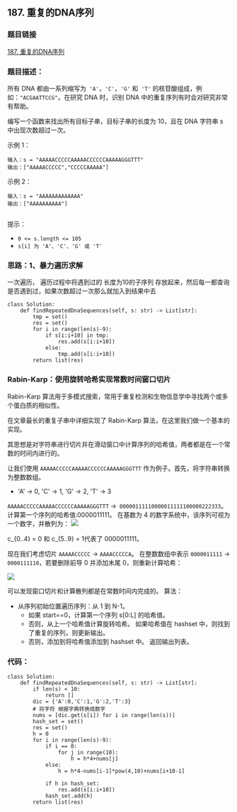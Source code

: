 ## 187. 重复的DNA序列

### 题目链接

[187. 重复的DNA序列](https://leetcode-cn.com/problems/repeated-dna-sequences/)

### 题目描述：
所有 DNA 都由一系列缩写为` 'A'`，`'C'`，`'G'` 和` 'T'` 的核苷酸组成，例如：`"ACGAATTCCG"`。在研究 DNA 时，识别 DNA 中的重复序列有时会对研究非常有帮助。

编写一个函数来找出所有目标子串，目标子串的长度为 10，且在 DNA 字符串 s 中出现次数超过一次。



示例 1：
```
输入：s = "AAAAACCCCCAAAAACCCCCCAAAAAGGGTTT"
输出：["AAAAACCCCC","CCCCCAAAAA"]
```
示例 2：
```
输入：s = "AAAAAAAAAAAAA"
输出：["AAAAAAAAAA"]
 
```

提示：

- `0 <= s.length <= 105`
- `s[i] 为 'A'、'C'、'G' 或 'T'`

### 思路：1、暴力遍历求解

一次遍历， 遍历过程中将遇到过的 长度为10的子序列 存放起来，然后每一都查询是否遇到过，如果次数超过一次那么就加入到结果中去

```
class Solution:
    def findRepeatedDnaSequences(self, s: str) -> List[str]:
        tmp = set()
        res = set()
        for i in range(len(s)-9):
            if s[i:i+10] in tmp:
                res.add(s[i:i+10])
            else:
                tmp.add(s[i:i+10])
        return list(res)
```

### Rabin-Karp：使用旋转哈希实现常数时间窗口切片
Rabin-Karp 算法用于多模式搜索，常用于重复检测和生物信息学中寻找两个或多个蛋白质的相似性。

在文章最长的重复子串中详细实现了 Rabin-Karp 算法，在这里我们做一个基本的实现。

其思想是对字符串进行切片并在滑动窗口中计算序列的哈希值，两者都是在一个常数的时间内进行的。

让我们使用 `AAAAACCCCCAAAAACCCCCCAAAAAGGGTTT` 作为例子。首先，将字符串转换为整数数组。

- 'A' -> 0, 'C' -> 1, 'G' -> 2, 'T' -> 3  

`AAAAACCCCCAAAAACCCCCCAAAAAGGGTTT` ->` 00000111110000011111100000222333`。计算第一个序列的哈希值:0000011111。
在基数为 4 的数字系统中，该序列可视为一个数字，并散列为：
![](https://xd-imgsubmit.oss-cn-beijing.aliyuncs.com/images/2021-08-14-4evyra.png)


c_{0..4} = 0 和 c_{5..9} = 1代表了 0000011111。

现在我们考虑切片 `AAAAACCCCC` -> `AAAACCCCCA`。 在整数数组中表示 `0000011111` -> `0000111110`，若要删除前导 0 并添加末尾 0，则重新计算哈希：

![](https://xd-imgsubmit.oss-cn-beijing.aliyuncs.com/images/2021-08-14-0aak6i.png)

可以发现窗口切片和计算散列都是在常数时间内完成的。
算法：

- 从序列初始位置遍历序列：从 1 到 N-1。 
  - 如果 start==0，计算第一个序列 s[0:L] 的哈希值。
  - 否则，从上一个哈希值计算旋转哈希。
    如果哈希值在 hashset 中，则找到了重复的序列，则更新输出。
  - 否则，添加到将哈希值添加到 hashset 中。
返回输出列表。
    
### 代码：
```
class Solution:
    def findRepeatedDnaSequences(self, s: str) -> List[str]:
        if len(s) < 10:
            return []
        dic = {'A':0,'C':1,'G':2,'T':3}
        # 将字符 根据字典转换成数字
        nums = [dic.get(s[i]) for i in range(len(s))]
        hash_set = set()
        res = set()
        h = 0
        for i in range(len(s)-9):
            if i == 0:
                for j in range(10):
                    h = h*4+nums[j]
            else:
                h = h*4-nums[i-1]*pow(4,10)+nums[i+10-1]
            
            if h in hash_set:
                res.add(s[i:i+10])
            hash_set.add(h)
        return list(res)
```
